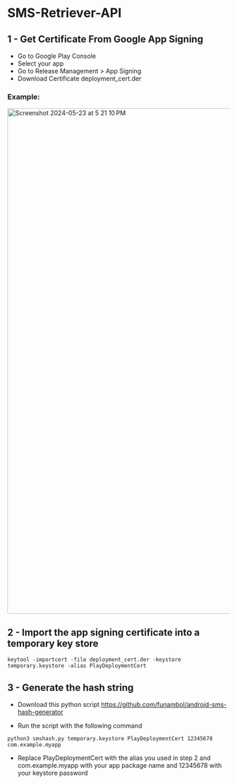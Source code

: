 # SMS-Retriever-API

## 1 - Get Certificate From Google App Signing
- Go to Google Play Console
- Select your app
- Go to Release Management > App Signing
- Download Certificate deployment_cert.der
### Example:
<img width="1145" alt="Screenshot 2024-05-23 at 5 21 10 PM" src="https://github.com/ahmedsaleh210/SMS-Retriever-API/assets/96204940/e4228315-98dd-4739-b67e-0a06c4ede34d">



## 2 -  Import the app signing certificate into a temporary key store

```shell
keytool -importcert -file deployment_cert.der -keystore temporary.keystore -alias PlayDeploymentCert
```


## 3 -  Generate the hash string
- Download this python script https://github.com/funambol/android-sms-hash-generator

- Run the script with the following command
```shell
python3 smshash.py temporary.keystore PlayDeploymentCert 12345678 com.example.myapp
```
- Replace PlayDeploymentCert with the alias you used in step 2 and com.example.myapp with your app package name and 12345678 with your keystore password
